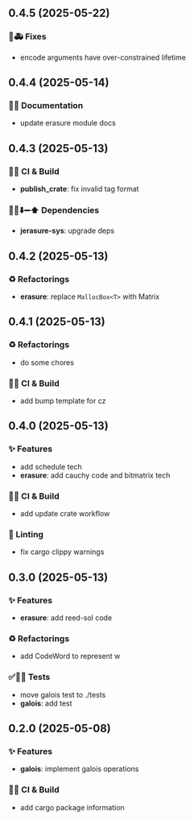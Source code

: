 ## 0.4.5 (2025-05-22)

### 🐛🚑️ Fixes

- encode arguments have over-constrained lifetime

## 0.4.4 (2025-05-14)

### 📝💡 Documentation

- update erasure module docs

## 0.4.3 (2025-05-13)

### 💚👷 CI & Build

- **publish_crate**: fix invalid tag format

### 📌➕⬇️➖⬆️ Dependencies

- **jerasure-sys**: upgrade deps

## 0.4.2 (2025-05-13)

### ♻️ Refactorings

- **erasure**: replace `MallocBox<T>` with Matrix

## 0.4.1 (2025-05-13)

### ♻️ Refactorings

- do some chores

### 💚👷 CI & Build

- add bump template for cz

## 0.4.0 (2025-05-13)

### ✨ Features

- add schedule tech
- **erasure**: add cauchy code and bitmatrix tech

### 💚👷 CI & Build

- add update crate workflow

### 🚨 Linting

- fix cargo clippy warnings

## 0.3.0 (2025-05-13)

### ✨ Features

- **erasure**: add reed-sol code

### ♻️ Refactorings

- add CodeWord to represent w

### ✅🤡🧪 Tests

- move galois test to ./tests
- **galois**: add test

## 0.2.0 (2025-05-08)

### ✨ Features

- **galois**: implement galois operations

### 💚👷 CI & Build

- add cargo package information
